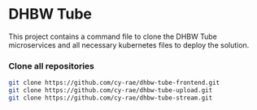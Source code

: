 # DHBW Tube
This project contains a command file to clone the DHBW Tube microservices and all necessary kubernetes files to deploy the solution. 

### Clone all repositories
```bash
git clone https://github.com/cy-rae/dhbw-tube-frontend.git
git clone https://github.com/cy-rae/dhbw-tube-upload.git
git clone https://github.com/cy-rae/dhbw-tube-stream.git
```
